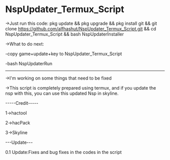 # NspUpdater_Termux_Script

->Just run this code:
pkg update && pkg upgrade && pkg install git && git clone https://github.com/alfhashut/NspUpdater_Termux_Script.git && cd NspUpdater_Termux_Script && bash NspUpdaterİnstaller

->What to do next:

-copy game+update+key to NspUpdater_Termux_Script

-bash NspUpdaterRun

-------------------------

->I'm working on some things that need to be fixed

->This script is completely prepared using termux, and if you update the nsp with this, you can use this updated Nsp in skyline.

-----Credit-----

1->hactool

2->hacPack

3->Skyline

---Update---

0.1 Update:Fixes and bug fixes in the codes in the script
